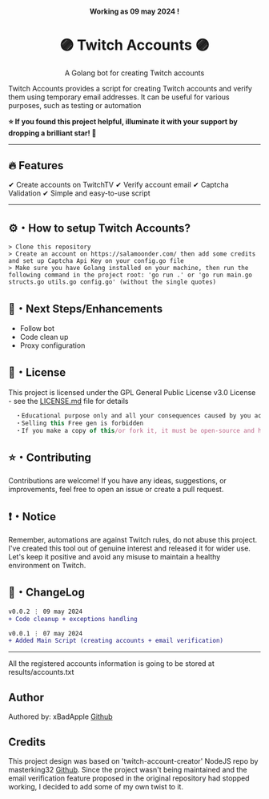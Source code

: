 <h4 align="center">
    Working as 09 may 2024 !
  </h4>
  
  <h1 align="center">
    🟣 Twitch Accounts 🟣
  </h1>
  
  <p align="center">
   A Golang bot for creating Twitch accounts
  </p>
  
  Twitch Accounts provides a script for creating Twitch accounts and verify them using temporary email addresses. It can be useful for various purposes, such as testing or automation
  
  **⭐ If you found this project helpful, illuminate it with your support by dropping a brilliant star! 🌟**
  
  <hr>
  
  ## :fire: Features
  
  ✔ Create accounts on TwitchTV
  ✔ Verify account email
  ✔ Captcha Validation
  ✔ Simple and easy-to-use script
  
  ---
  
  ## ⚙️・How to setup Twitch Accounts?
  ```sh-session
  > Clone this repository
  > Create an account on https://salamoonder.com/ then add some credits and set up Captcha Api Key on your config.go file
  > Make sure you have Golang installed on your machine, then run the following command in the project root: 'go run .' or 'go run main.go structs.go utils.go config.go' (without the single quotes)
  ```
  
  ## 🎉・Next Steps/Enhancements
  
  - Follow bot
  - Code clean up
  - Proxy configuration
  
  ## 📄・License
  
  This project is licensed under the GPL General Public License v3.0 License - see the [LICENSE.md](./LICENSE) file for details
  ```js
    ・Educational purpose only and all your consequences caused by you actions is your responsibility
    ・Selling this Free gen is forbidden
    ・If you make a copy of this/or fork it, it must be open-source and have credits linking to this repo
  ```
  
  ## ⭐・Contributing
  Contributions are welcome! If you have any ideas, suggestions, or improvements, feel free to open an issue or create a pull request.
  
  
  
  ## ❗・Notice
  Remember, automations are against Twitch rules, do not abuse this project. I've created this tool out of genuine interest and released it for wider use. Let's keep it positive and avoid any misuse to maintain a healthy environment on Twitch.
  
  ## 💭・ChangeLog
  ```diff
  v0.0.2 ⋮ 09 may 2024
  + Code cleanup + exceptions handling

  v0.0.1 ⋮ 07 may 2024
  + Added Main Script (creating accounts + email verification)
  ```
  
  ---
  
  <p>
    All the registered accounts information is going to be stored at results/accounts.txt
  </p>
  
  
  ## Author
  Authored by: xBadApple [Github](https://github.com/xBadApple)
  
  ## Credits
  This project design was based on 'twitch-account-creator' NodeJS repo by masterking32 [Github](https://github.com/masterking32). Since the project wasn't being maintained and the email verification feature proposed in the original repository had stopped working, I decided to add some of my own twist to it.
  
